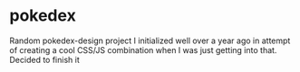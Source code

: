 # pokedex

Random pokedex-design project I initialized well over a year ago in attempt of creating a cool CSS/JS combination when I was just getting into that.
Decided to finish it